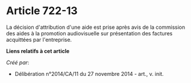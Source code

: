 # Article 722-13

La décision d'attribution d'une aide est prise après avis de la commission des aides à la promotion audiovisuelle sur
présentation des factures acquittées par l'entreprise.

**Liens relatifs à cet article**

_Créé par_:

  - Délibération n°2014/CA/11 du 27 novembre 2014 - art., v. init.
